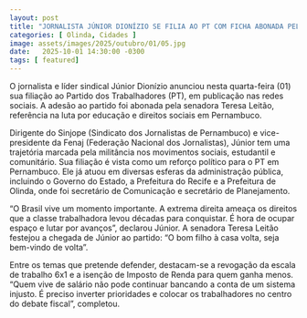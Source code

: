 ```yaml
---
layout: post
title: "JORNALISTA JÚNIOR DIONÍZIO SE FILIA AO PT COM FICHA ABONADA PELA SENADORA TERESA LEITÃO"
categories: [ Olinda, Cidades ]
image: assets/images/2025/outubro/01/05.jpg
date:   2025-10-01 14:30:00 -0300
tags: [ featured]
---
```

O jornalista e líder sindical Júnior Dionízio anunciou nesta quarta-feira (01) sua filiação ao Partido dos Trabalhadores (PT), em publicação nas redes sociais. A adesão ao partido foi abonada pela senadora Teresa Leitão, referência na luta por educação e direitos sociais em Pernambuco.

Dirigente do Sinjope (Sindicato dos Jornalistas de Pernambuco) e vice-presidente da Fenaj (Federação Nacional dos Jornalistas), Júnior tem uma trajetória marcada pela militância nos movimentos sociais, estudantil e comunitário.
Sua filiação é vista como um reforço político para o PT em Pernambuco. Ele já atuou em diversas esferas da administração pública, incluindo o Governo do Estado, a Prefeitura do Recife e a Prefeitura de Olinda, onde foi secretário de Comunicação e secretário de Planejamento.

“O Brasil vive um momento importante. A extrema direita ameaça os direitos que a classe trabalhadora levou décadas para conquistar. É hora de ocupar espaço e lutar por avanços”, declarou Júnior.
A senadora Teresa Leitão festejou a chegada de Júnior ao partido: “O bom filho à casa volta, seja bem-vindo de volta”.

Entre os temas que pretende defender, destacam-se a revogação da escala de trabalho 6x1 e a isenção de Imposto de Renda para quem ganha menos.
“Quem vive de salário não pode continuar bancando a conta de um sistema injusto. É preciso inverter prioridades e colocar os trabalhadores no centro do debate fiscal”, completou.